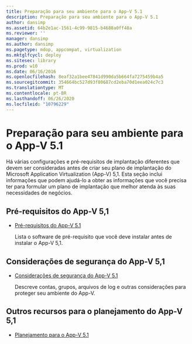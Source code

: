 ```yaml
---
title: Preparação para seu ambiente para o App-V 5.1
description: Preparação para seu ambiente para o App-V 5.1
author: dansimp
ms.assetid: 64b2e1ac-1561-4c99-9815-b4688a0ff48a
ms.reviewer: ''
manager: dansimp
ms.author: dansimp
ms.pagetype: mdop, appcompat, virtualization
ms.mktglfcycl: deploy
ms.sitesec: library
ms.prod: w10
ms.date: 06/16/2016
ms.openlocfilehash: 8eaf32a1bee47841d990da5b664fa7275459b4a5
ms.sourcegitcommit: 354664bc527d93f80687cd2eba70d1eea024c7c3
ms.translationtype: MT
ms.contentlocale: pt-BR
ms.lasthandoff: 06/26/2020
ms.locfileid: "10796229"
---
```

# Preparação para seu ambiente para o App-V 5.1


Há várias configurações e pré-requisitos de implantação diferentes que devem ser consideradas antes de criar seu plano de implantação do Microsoft Application Virtualization (App-V) 5,1. Esta seção inclui informações que podem ajudá-lo a obter as informações que você precisa ter para formular um plano de implantação que melhor atenda às suas necessidades de negócios.

## Pré-requisitos do App-V 5,1


-   [Pré-requisitos do App-V 5.1](app-v-51-prerequisites.md)

    Lista o software de pré-requisito que você deve instalar antes de instalar o App-V 5,1.

## Considerações de segurança do App-V 5,1


-   [Considerações de segurança do App-V 5.1](app-v-51-security-considerations.md)

    Descreve contas, grupos, arquivos de log e outras considerações para proteger seu ambiente do App-V.






## <a href="" id="other-resources-for-app-v-5-1-planning-"></a>Outros recursos para o planejamento do App-V 5,1


-   [Planejamento para o App-V 5.1](planning-for-app-v-51.md)

 

 





